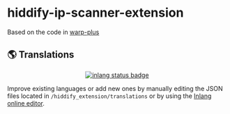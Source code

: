 # hiddify-ip-scanner-extension

Based on the code in [warp-plus](https://github.com/bepass-org/warp-plus/blob/master/ipscanner/)


## 🌎 Translations

<div align=center>
    
[![inlang status badge](https://inlang.com/badge?url=github.com/hiddify/hiddify-app-example-extension)](https://inlang.com/editor/github.com/hiddify/hiddify-app-example-extension?ref=badge)
</div>

Improve existing languages or add new ones by manually editing the JSON files located in `/hiddify_extension/translations` or by using the [Inlang online editor](https://inlang.com/editor/github.com/hiddify/hiddify-app-example-extension).
